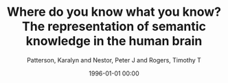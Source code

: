 ---
layout: post
title: Where do you know what you know? The representation of semantic knowledge in the human brain

date: 1996-01-01 00:00
author: Patterson, Karalyn and Nestor, Peter J and Rogers, Timothy T
journal: Nature Reviews Neuroscience

link: https://doi.org/10.1038/nrn2277

year: 2007
---